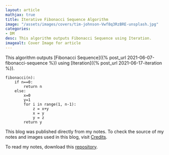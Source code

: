 ```yaml
---
layout: article
mathjax: true
title: Iterative Fibonacci Sequence Algorithm
image: "/assets/images/covers/tim-johnson-Vwf8q3RzBRE-unsplash.jpg"
categories:
- DM
desc: This algorithm outputs Fibonacci Sequence using Iteration. 
imagealt: Cover Image for article
---
```


This algorithm outputs [Fibonacci Sequence]({% post_url 2021-06-07-fibonacci-sequence %}) using [Iteration]({% post_url 2021-06-17-iteration %}).

```
fibonacci(n):
	if n==0:
		return n
	else:
		x=0
		y=1
		for i in range(1, n-1):
			z = x+y
			x = y
			y = z
		return y
```



This blog was published directly from my notes.
To check the source of my notes and images used in this blog, visit <a href="/credits.html" target="_blank">Credits</a>.

To read my notes, download this <a href="https://github.com/bovem/CS" target="blank">repository</a>.